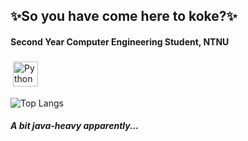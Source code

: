 ## ✨So you have come here to koke?✨
#### Second Year Computer Engineering Student, NTNU

<p align="left">
<a href="https://www.linkedin.com/in/stianmogen/" target="_blank" rel="noopener noreferrer"> <img src="https://upload.wikimedia.org/wikipedia/commons/thumb/c/ca/LinkedIn_logo_initials.png/768px-LinkedIn_logo_initials.png" alt="Python" height="40" style="vertical-align:top; margin:4px"></a>
</p>


![Top Langs](https://github-readme-stats.vercel.app/api/top-langs/?username=stianmogen&theme=tokyonight)

##### A bit java-heavy apparently...

<!--
**stianmogen/stianmogen** is a ✨ _special_ ✨ repository because its `README.md` (this file) appears on your GitHub profile.

Here are some ideas to get you started:

- 🔭 I’m currently working on ...
- 🌱 I’m currently learning ...
- 👯 I’m looking to collaborate on ...
- 🤔 I’m looking for help with ...
- 💬 Ask me about ...
- 📫 How to reach me: ...
- 😄 Pronouns: ...
- ⚡ Fun fact: ...
-->
